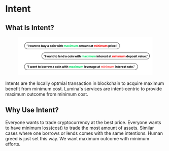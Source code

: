 # Intent

## What Is Intent?

<figure><img src="../.gitbook/assets/intents2.png" alt=""><figcaption></figcaption></figure>

Intents are the locally optmial transaction in blockchain to acquire maximum benefit from minimum cost. Lumina's services are intent-centric to provide maximum outcome from minimum cost.&#x20;

## Why Use Intent?

Everyone wants to trade cryptocurrency at the best price. Everyone wants to have minimum loss(cost) to trade the most amount of assets. Similar cases where one borrows or lends comes with the same intentions. Human greed is just set this way. We want maximum outcome with minimum efforts.&#x20;
